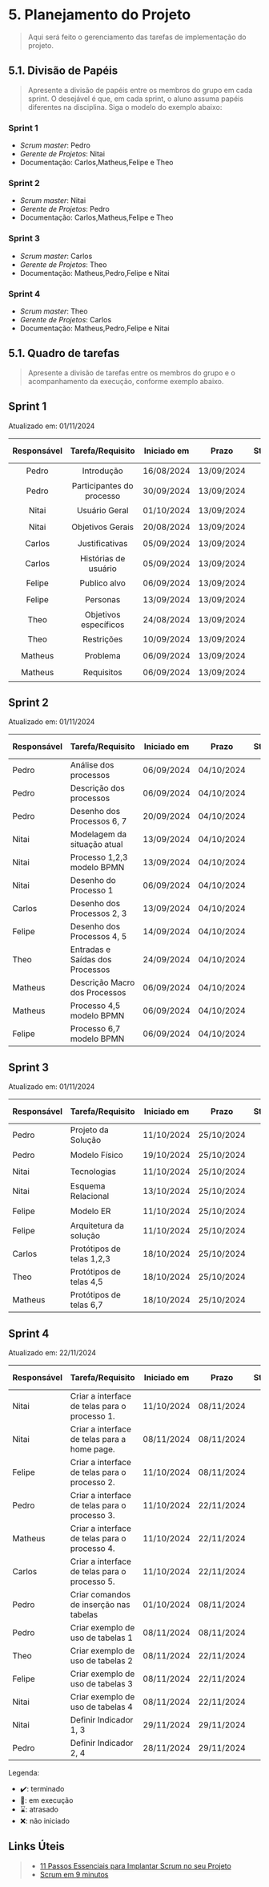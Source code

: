 # 5. Planejamento do Projeto

> Aqui será feito o gerenciamento das tarefas de implementação do projeto.

## 5.1. Divisão de Papéis

> Apresente a divisão de papéis entre os membros do grupo em cada sprint. O desejável é que, em cada sprint, o aluno assuma papéis diferentes na disciplina. Siga o modelo do exemplo abaixo:

### Sprint 1
- _Scrum master_: Pedro
- _Gerente de Projetos_: Nitai
- Documentação: Carlos,Matheus,Felipe e Theo

### Sprint 2
- _Scrum master_: Nitai
- _Gerente de Projetos_: Pedro
- Documentação: Carlos,Matheus,Felipe e Theo

### Sprint 3
- _Scrum master_: Carlos
-  _Gerente de Projetos_: Theo
- Documentação: Matheus,Pedro,Felipe e Nitai
  
### Sprint 4
- _Scrum master_: Theo
-  _Gerente de Projetos_: Carlos
- Documentação: Matheus,Pedro,Felipe e Nitai

## 5.1. Quadro de tarefas

> Apresente a divisão de tarefas entre os membros do grupo e o acompanhamento da execução, conforme exemplo abaixo.

## Sprint 1

Atualizado em: 01/11/2024

| Responsável | Tarefa/Requisito          | Iniciado em | Prazo      | Status | Terminado em    |
| :---------: | :--------------:          |  :----:     | :----:     | :----: | :----:      |
| Pedro       | Introdução                | 16/08/2024  | 13/09/2024 | ✔️    | 01/09/2024  |
| Pedro       | Participantes do processo | 30/09/2024  | 13/09/2024 | ✔️    | 01/09/2024  |
| Nitai       | Usuário Geral             | 01/10/2024  | 13/09/2024 | ✔️    | 01/09/2024  |
| Nitai       | Objetivos Gerais          | 20/08/2024  | 13/09/2024 | ✔️    | 05/09/2024  |
| Carlos      | Justificativas            | 05/09/2024  | 13/09/2024 | ✔️    | 05/09/2024  |
| Carlos      | Histórias de usuário      | 05/09/2024  | 13/09/2024 | ✔️    | 04/09/2024  |
| Felipe      | Publico alvo              | 06/09/2024  | 13/09/2024 | ✔️    | 06/09/2024  |
| Felipe      | Personas                  | 13/09/2024  | 13/09/2024 | ✔️    | 04/09/2024  |
| Theo        | Objetivos específicos     | 24/08/2024  | 13/09/2024 | ✔️    | 01/09/2024  |
| Theo        | Restrições                 | 10/09/2024  | 13/09/2024 | ✔️    | 04/09/2024  |
| Matheus     | Problema                  | 06/09/2024  | 13/09/2024 | ✔️    | 06/09/2024  |
| Matheus     | Requisitos                | 06/09/2024  | 13/09/2024 | ✔️    | 04/09/2024  |

## Sprint 2

Atualizado em: 01/11/2024

| Responsável | Tarefa/Requisito                 | Iniciado em | Prazo      | Status | Terminado em    |
| :----       |    :----                         |      :----: | :----:     | :----: | :----:      |
| Pedro       | Análise dos processos            | 06/09/2024  | 04/10/2024 | ✔️    | 14/09/2024  |
| Pedro       | Descrição dos processos          | 06/09/2024  | 04/10/2024 | ✔️    | 06/09/2024  |
| Pedro       | Desenho dos Processos 6, 7       | 20/09/2024  | 04/10/2024 | ✔️    | 20/09/2024  |
| Nitai       | Modelagem da situação atual      | 13/09/2024  | 04/10/2024 | ✔️    | 15/09/2024  |
| Nitai       | Processo 1,2,3 modelo BPMN       | 13/09/2024  | 04/10/2024 | ✔️    | 22/09/2024  |
| Nitai       | Desenho do Processo 1            | 06/09/2024  | 04/10/2024 | ✔️    | 08/09/2024  |
| Carlos      | Desenho dos Processos 2, 3       | 13/09/2024  | 04/10/2024 | ✔️    | 13/09/2024  |
| Felipe      | Desenho dos Processos 4, 5       | 14/09/2024  | 04/10/2024 | ✔️    | 20/09/2024  |
| Theo        | Entradas e Saídas dos Processos  | 24/09/2024  | 04/10/2024 | ✔️    | 01/10/2024  |
| Matheus     | Descrição Macro dos Processos    | 06/09/2024  | 04/10/2024 | ✔️    | 06/09/2024  |
| Matheus     | Processo 4,5 modelo BPMN         | 06/09/2024  | 04/10/2024 | ✔️    | 06/09/2024  |
| Felipe      | Processo 6,7 modelo BPMN         | 06/09/2024  | 04/10/2024 | ✔️    | 06/09/2024  |

## Sprint 3

Atualizado em: 01/11/2024

| Responsável | Tarefa/Requisito          | Iniciado em | Prazo      | Status | Terminado em    |
| :----       |    :----                  |      :----: | :----:     | :----: | :----:     |
| Pedro       | Projeto da Solução        | 11/10/2024  | 25/10/2024 | ✔️    | 13/10/2024  |
| Pedro       | Modelo Físico             | 19/10/2024  | 25/10/2024 | ✔️    | 20/10/2024  |
| Nitai       | Tecnologias               | 11/10/2024  | 25/10/2024 | ✔️    | 16/10/2024  |
| Nitai       | Esquema Relacional        | 13/10/2024  | 25/10/2024 | ✔️    | 18/10/2024  |
| Felipe      | Modelo ER                 | 11/10/2024  | 25/10/2024 | ✔️    | 13/10/2024  |
| Felipe      | Arquitetura da solução    | 11/10/2024  | 25/10/2024 | ✔️    | 13/10/2024  |
| Carlos      | Protótipos de telas 1,2,3 | 18/10/2024  | 25/10/2024 | ✔️    | 19/10/2024  |
| Theo        | Protótipos de telas 4,5   | 18/10/2024  | 25/10/2024 | ✔️    | 20/10/2024  |
| Matheus     | Protótipos de telas 6,7   | 18/10/2024  | 25/10/2024 | ✔️    | 20/10/2024  |



## Sprint 4

Atualizado em: 22/11/2024

| Responsável | Tarefa/Requisito                                 | Iniciado em | Prazo      | Status | Terminado em    |
| :----       |    :----                                         |      :----: | :----:     | :----: | :----:     |
| Nitai       | Criar a interface de telas para o processo 1.    | 11/10/2024  | 08/11/2024 |  ✔️   | 08/11/2024 |
| Nitai       | Criar a interface de telas para a home page.     | 08/11/2024  | 08/11/2024 |  ✔️   | 14/11/2024 |
| Felipe      | Criar a interface de telas para o processo 2.    | 11/10/2024  | 08/11/2024 |  ✔️   | 22/11/2024 |
| Pedro       | Criar a interface de telas para o processo 3.    | 11/10/2024  | 22/11/2024 |  ✔️   | 22/11/2024 |
| Matheus     | Criar a interface de telas para o processo 4.    | 11/10/2024  | 22/11/2024 |  ✔️   | 22/11/2024 |
| Carlos      | Criar a interface de telas para o processo 5.    | 11/10/2024  | 22/11/2024 |  ✔️   | 22/11/2024 |
| Pedro       | Criar comandos de inserção nas tabelas           | 01/10/2024  | 08/11/2024 |  ✔️   | 16/11/2024 |
| Pedro       | Criar exemplo de uso de tabelas 1                | 08/11/2024  | 08/11/2024 |  ✔️   | 20/11/2024 |
| Theo        | Criar exemplo de uso de tabelas 2                | 08/11/2024  | 22/11/2024 |  ✔️   | 20/11/2024 |
| Felipe      | Criar exemplo de uso de tabelas 3                | 08/11/2024  | 22/11/2024 |  ✔️   | 22/11/2024 |
| Nitai       | Criar exemplo de uso de tabelas 4                | 08/11/2024  | 22/11/2024 |  ✔️   | 21/11/2024 |
| Nitai       | Definir Indicador 1, 3                           | 29/11/2024  | 29/11/2024 |  ✔️   | 29/11/2024 |
| Pedro       | Definir Indicador 2, 4                           | 28/11/2024  | 29/11/2024 |  ✔️   | 29/11/2024 |

Legenda:
- ✔️: terminado
- 📝: em execução
- ⌛: atrasado
- ❌: não iniciado



## Links Úteis
> - [11 Passos Essenciais para Implantar Scrum no seu Projeto](https://mindmaster.com.br/scrum-11-passos/)
> - [Scrum em 9 minutos](https://www.youtube.com/watch?v=XfvQWnRgxG0)


